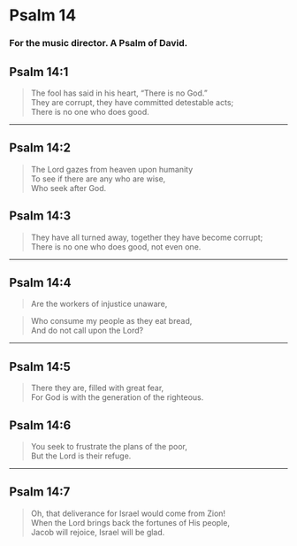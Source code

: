 # Psalm 14

### For the music director. A Psalm of David.

## Psalm 14:1

> The fool has said in his heart, “There is no God.”  
> They are corrupt, they have committed detestable acts;  
> There is no one who does good.

---

## Psalm 14:2

> The Lord gazes from heaven upon humanity  
> To see if there are any who are wise,  
> Who seek after God.

## Psalm 14:3

> They have all turned away, together they have become corrupt;  
> There is no one who does good, not even one.

---

## Psalm 14:4

> Are the workers of injustice unaware,

> Who consume my people as they eat bread,  
> And do not call upon the Lord?

---

## Psalm 14:5

> There they are, filled with great fear,  
> For God is with the generation of the righteous.

## Psalm 14:6

> You seek to frustrate the plans of the poor,  
> But the Lord is their refuge.

---

## Psalm 14:7

> Oh, that deliverance for Israel would come from Zion!  
> When the Lord brings back the fortunes of His people,  
> Jacob will rejoice, Israel will be glad.
